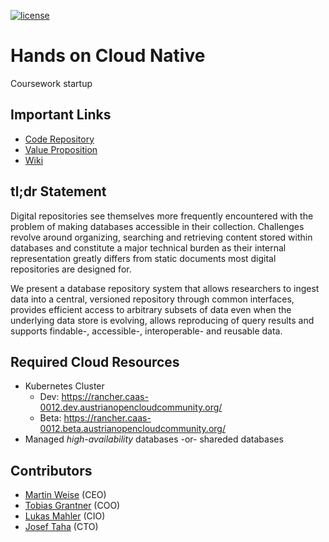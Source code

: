 [![license](https://gitlab.phaidra.org/fair-data-austria-db-repository/fda-services/-/raw/master/.gitlab/license.svg)](https://opensource.org/licenses/Apache-2.0)

# Hands on Cloud Native

Coursework startup

## Important Links

* [Code Repository](https://gitlab.phaidra.org/fair-data-austria-db-repository/fda-services)
* [Value Proposition](https://colab.tuwien.ac.at/display/ADLS/DBRepo+-+Database+Repository)
* [Wiki](https://gitlab.phaidra.org/fair-data-austria-db-repository/fda-services/-/wikis/home)

## tl;dr Statement

Digital repositories see themselves more frequently encountered with the problem of making databases accessible in their collection. Challenges revolve around organizing, searching and retrieving content stored within databases and constitute a major technical burden as their internal representation greatly differs from static documents most digital repositories are designed for. 

We present a database repository system that allows researchers to ingest data into a central, versioned repository through common interfaces, provides efficient access to arbitrary subsets of data even when the underlying data store is evolving, allows reproducing of query results and supports findable-, accessible-, interoperable- and reusable data.

## Required Cloud Resources

* Kubernetes Cluster
  - Dev: https://rancher.caas-0012.dev.austrianopencloudcommunity.org/
  - Beta: https://rancher.caas-0012.beta.austrianopencloudcommunity.org/
* Managed *high-availability* databases -or- shareded databases

## Contributors

- [Martin Weise](https://orcid.org/0000-0003-4216-302X) (CEO)
- [Tobias Grantner](https://orcid.org/0000-0001-5104-5004) (COO)
- [Lukas Mahler](https://orcid.org/0000-0002-8985-8139) (CIO)
- [Josef Taha](https://orcid.org/0000-0002-4523-1369) (CTO)

